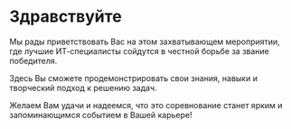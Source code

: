 # Здравствуйте

Мы рады приветствовать Вас на этом захватывающем мероприятии, где лучшие ИТ-специалисты сойдутся в честной борьбе за звание победителя. 

Здесь Вы сможете продемонстрировать свои знания, навыки и творческий подход к решению задач.

Желаем Вам удачи и надеемся, что это соревнование станет ярким и запоминающимся событием в Вашей карьере!

